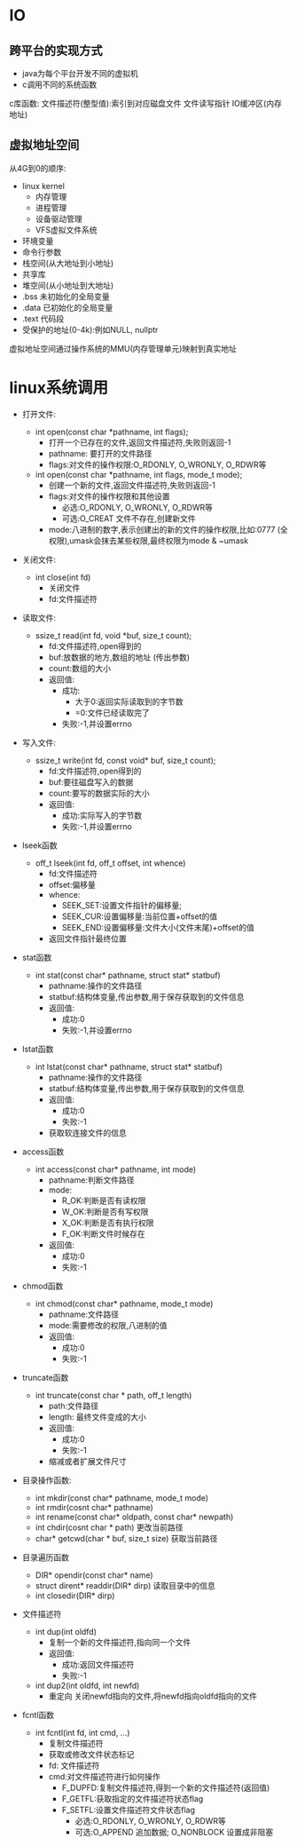 # IO

## 跨平台的实现方式

- java为每个平台开发不同的虚拟机
- c调用不同的系统函数

c库函数:
文件描述符(整型值):索引到对应磁盘文件
文件读写指针
IO缓冲区(内存地址)

## 虚拟地址空间

从4G到0的顺序:
- linux kernel
  - 内存管理
  - 进程管理
  - 设备驱动管理
  - VFS虚拟文件系统
- 环境变量
- 命令行参数
- 栈空间(从大地址到小地址)
- 共享库
- 堆空间(从小地址到大地址)
- .bss 未初始化的全局变量
- .data 已初始化的全局变量
- .text 代码段
- 受保护的地址(0-4k):例如NULL, nullptr

虚拟地址空间通过操作系统的MMU(内存管理单元)映射到真实地址


# linux系统调用

- 打开文件:
  - int open(const char *pathname, int flags);
    - 打开一个已存在的文件,返回文件描述符,失败则返回-1
    - pathname: 要打开的文件路径
    - flags:对文件的操作权限:O_RDONLY, O_WRONLY, O_RDWR等
  - int open(const char *pathname, int flags, mode_t mode);
    - 创建一个新的文件,返回文件描述符,失败则返回-1
    - flags:对文件的操作权限和其他设置
      - 必选:O_RDONLY, O_WRONLY, O_RDWR等
      - 可选:O_CREAT 文件不存在,创建新文件
    - mode:八进制的数字,表示创建出的新的文件的操作权限,比如:0777 (全权限),umask会抹去某些权限,最终权限为mode & ~umask
- 关闭文件:
  - int close(int fd)
    - 关闭文件
    - fd:文件描述符

- 读取文件:
  - ssize_t read(int fd, void *buf, size_t count);
    - fd:文件描述符,open得到的
    - buf:放数据的地方,数组的地址 (传出参数)
    - count:数组的大小
    - 返回值:
      - 成功:
        - 大于0:返回实际读取到的字节数
        - =0:文件已经读取完了
      - 失败:-1,并设置errno

- 写入文件:
  - ssize_t write(int fd, const void* buf, size_t count);
    - fd:文件描述符,open得到的
    - buf:要往磁盘写入的数据
    - count:要写的数据实际的大小
    - 返回值:
      - 成功:实际写入的字节数
      - 失败:-1,并设置errno

- lseek函数
  - off_t lseek(int fd, off_t offset, int whence)
    - fd:文件描述符
    - offset:偏移量
    - whence:
      - SEEK_SET:设置文件指针的偏移量;
      - SEEK_CUR:设置偏移量:当前位置+offset的值
      - SEEK_END:设置偏移量:文件大小(文件末尾)+offset的值 
    - 返回文件指针最终位置


- stat函数
  - int stat(const char* pathname, struct stat* statbuf)
    - pathname:操作的文件路径
    - statbuf:结构体变量,传出参数,用于保存获取到的文件信息
    - 返回值:
      - 成功:0
      - 失败:-1,并设置errno

- lstat函数
  - int lstat(const char* pathname, struct stat* statbuf)
    - pathname:操作的文件路径
    - statbuf:结构体变量,传出参数,用于保存获取到的文件信息
    - 返回值:
      - 成功:0
      - 失败:-1
    - 获取软连接文件的信息

- access函数
  - int access(const char* pathname, int mode)
    - pathname:判断文件路径
    - mode:
      - R_OK:判断是否有读权限
      - W_OK:判断是否有写权限
      - X_OK:判断是否有执行权限
      - F_OK:判断文件时候存在
    - 返回值:
      - 成功:0
      - 失败:-1

- chmod函数
  - int chmod(const char* pathname, mode_t mode)
    - pathname:文件路径
    - mode:需要修改的权限,八进制的值
    - 返回值:
      - 成功:0
      - 失败:-1

- truncate函数
  - int truncate(const char * path, off_t length)
    - path:文件路径 
    - length: 最终文件变成的大小
    - 返回值:
      - 成功:0
      - 失败:-1
    - 缩减或者扩展文件尺寸

- 目录操作函数:
  - int mkdir(const char* pathname, mode_t mode)
  - int rmdir(cosnt char* pathname)
  - int rename(const char* oldpath, const char* newpath)
  - int chdir(cosnt char * path) 更改当前路径
  - char* getcwd(char * buf, size_t size) 获取当前路径 


- 目录遍历函数
  - DIR* opendir(const char* name)
  - struct dirent* readdir(DIR* dirp) 读取目录中的信息
  - int closedir(DIR* dirp)


- 文件描述符
  - int dup(int oldfd)
    - 复制一个新的文件描述符,指向同一个文件
    - 返回值:
      - 成功:返回文件描述符
      - 失败:-1
  - int dup2(int oldfd, int newfd)
    - 重定向 关闭newfd指向的文件,将newfd指向oldfd指向的文件

- fcntl函数
  - int fcntl(int fd, int cmd, ...)
    - 复制文件描述符
    - 获取或修改文件状态标记
    - fd: 文件描述符
    - cmd:对文件描述符进行如何操作
      - F_DUPFD:复制文件描述符,得到一个新的文件描述符(返回值)
      - F_GETFL:获取指定的文件描述符状态flag
      - F_SETFL:设置文件描述符文件状态flag
        - 必选:O_RDONLY, O_WRONLY, O_RDWR等
        - 可选:O_APPEND 追加数据; O_NONBLOCK 设置成非阻塞 